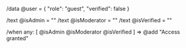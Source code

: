 /data @user = { "role": "guest", "verified": false }

/text @isAdmin = ""
/text @isModerator = ""
/text @isVerified = ""

/when any: [
  @isAdmin
  @isModerator
  @isVerified
] => @add "Access granted"